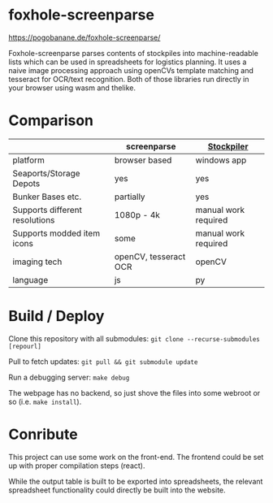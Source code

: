 # foxhole-screenparse
https://pogobanane.de/foxhole-screenparse/

Foxhole-screenparse parses contents of stockpiles into machine-readable lists which can be used in spreadsheets for logistics planning. 
It uses a naive image processing approach using openCVs template matching and tesseract for OCR/text recognition. 
Both of those libraries run directly in your browser using wasm and thelike. 

# Comparison

|                                | screenparse           | [Stockpiler](https://github.com/tehruttiger/Stockpiler)   |
|--------------------------------|-----------------------|----------------------|
| platform                       | browser based         | windows app          |
| Seaports/Storage Depots        | yes                   | yes                  |
| Bunker Bases etc.              | partially             | yes                  |
| Supports different resolutions | 1080p - 4k            | manual work required |
| Supports modded item icons     | some                  | manual work required |
| imaging tech                   | openCV, tesseract OCR | openCV               |
| language                       | js                    | py                   |

# Build / Deploy

Clone this repository with all submodules: `git clone --recurse-submodules [repourl]`

Pull to fetch updates: `git pull && git submodule update`

Run a debugging server: `make debug`

The webpage has no backend, so just shove the files into some webroot or so (i.e. `make install`).

# Conribute

This project can use some work on the front-end. The frontend could be set up with proper compilation steps (react).

While the output table is built to be exported into spreadsheets, the relevant spreadsheet functionality could directly be built into the website.

